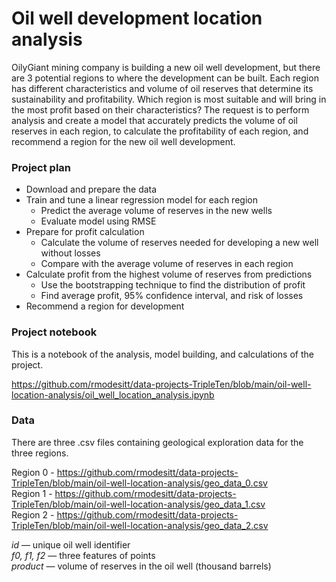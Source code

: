 # Oil well development location analysis

OilyGiant mining company is building a new oil well development, but there are 3 potential regions to where the development can be 
built. Each region has different characteristics and volume of oil reserves that determine its sustainability and profitability. Which 
region is most suitable and will bring in the most profit based on their characteristics? The request is to perform analysis and create a model 
that accurately predicts the volume of oil reserves in each region, to calculate the profitability of each region, and recommend a 
region for the new oil well development.

### Project plan

- Download and prepare the data
- Train and tune a linear regression model for each region
  - Predict the average volume of reserves in the new wells
  - Evaluate model using RMSE
- Prepare for profit calculation
  - Calculate the volume of reserves needed for developing a new well without losses
  - Compare with the average volume of reserves in each region
- Calculate profit from the highest volume of reserves from predictions
  - Use the bootstrapping technique to find the distribution of profit
  - Find average profit, 95% confidence interval, and risk of losses
- Recommend a region for development

### Project notebook
This is a notebook of the analysis, model building, and calculations of the project.

https://github.com/rmodesitt/data-projects-TripleTen/blob/main/oil-well-location-analysis/oil_well_location_analysis.ipynb

### Data
There are three .csv files containing geological exploration data for the three regions.

Region 0 - https://github.com/rmodesitt/data-projects-TripleTen/blob/main/oil-well-location-analysis/geo_data_0.csv</br>
Region 1 - https://github.com/rmodesitt/data-projects-TripleTen/blob/main/oil-well-location-analysis/geo_data_1.csv</br>
Region 2 - https://github.com/rmodesitt/data-projects-TripleTen/blob/main/oil-well-location-analysis/geo_data_2.csv</br>

_id_ — unique oil well identifier</br>
_f0, f1, f2_ — three features of points</br>
_product_ — volume of reserves in the oil well (thousand barrels)</br>
